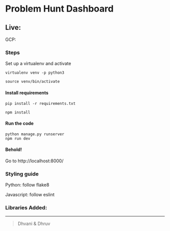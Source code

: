 # Problem Hunt Dashboard

## Live:
GCP:

### Steps
Set up a virtualenv and activate

    virtualenv venv -p python3

    source venv/bin/activate

#### Install requirements
    pip install -r requirements.txt

    npm install

#### Run the code
    python manage.py runserver
    npm run dev

#### Behold!
Go to http://localhost:8000/

### Styling guide
Python: follow flake8

Javascript: follow eslint

### Libraries Added:


---

> Dhvani & Dhruv
